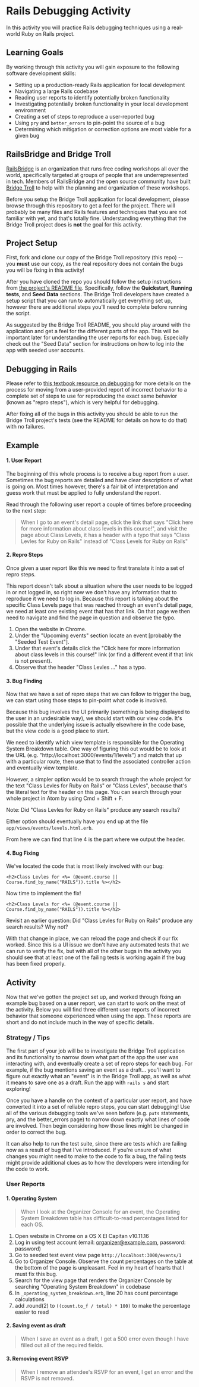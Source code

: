 # Rails Debugging Activity
In this activity you will practice Rails debugging techniques using a real-world Ruby on Rails project.

## Learning Goals
By working through this activity you will gain exposure to the following software development skills:
* Setting up a production-ready Rails application for local development
* Navigating a large Rails codebase
* Reading user reports to identify potentially broken functionality
* Investigating potentially broken functionality in your local development environment
* Creating a set of steps to reproduce a user-reported bug
* Using `pry` and `better_errors` to pin-point the source of a bug
* Determining which mitigation or correction options are most viable for a given bug

## RailsBridge and Bridge Troll
[RailsBridge](http://railsbridge.org/) is an organization that runs free coding workshops all over the world, specifically targeted at groups of people that are underrepresented in tech. Members of RailsBridge and the open source community have built [Bridge Troll](https://www.bridgetroll.org/) to help with the planning and organization of these workshops.

Before you setup the Bridge Troll application for local development, please browse through this repository to get a feel for the project. There will probably be many files and Rails features and techniques that you are not familiar with yet, and that's totally fine. Understanding everything that the Bridge Troll project does is **not** the goal for this activity.

## Project Setup
First, fork and clone our copy of the Bridge Troll repository (this repo) -- you **must** use our copy, as the real repository does not contain the bugs you will be fixing in this activity!

After you have cloned the repo you should follow the setup instructions from [the project's README file](./README-bridge_troll.md). Specifically, follow the **Quickstart**, **Running tests**, and **Seed Data** sections. The Bridge Troll developers have created a setup script that you can run to automatically get everything set up, however there are additional steps you'll need to complete before running the script.

As suggested by the Bridge Troll README, you should play around with the application and get a feel for the different parts of the app. This will be important later for understanding the user reports for each bug. Especially check out the "Seed Data" section for instructions on how to log into the app with seeded user accounts.

## Debugging in Rails
Please refer to [this textbook resource on debugging](https://github.com/Ada-Developers-Academy/textbook-curriculum/blob/master/00-programming-fundamentals/debugging-user-reports.md) for more details on the process for moving from a user-provided report of incorrect behavior to a complete set of steps to use for reproducing the exact same behavior (known as "repro steps"), which is very helpful for debugging.

After fixing all of the bugs in this activity you should be able to run the Bridge Troll project's tests (see the README for details on how to do that) with no failures.

## Example
#### 1. User Report
The beginning of this whole process is to receive a bug report from a user. Sometimes the bug reports are detailed and have clear descriptions of what is going on. Most times however, there's a fair bit of interpretation and guess work that must be applied to fully understand the report.

Read through the following user report a couple of times before proceeding to the next step:
> When I go to an event's detail page, click the link that says "Click here for more information about class levels in this course!", and visit the page about Class Levels, it has a header with a typo that says "Class Levles for Ruby on Rails" instead of "Class Levels for Ruby on Rails"

#### 2. Repro Steps
Once given a user report like this we need to first translate it into a set of repro steps.

This report doesn't talk about a situation where the user needs to be logged in or not logged in, so right now we don't have any information that to reproduce it we need to log in. Because this report is talking about the specific Class Levels page that was reached through an event's detail page, we need at least one existing event that has that link. On that page we then need to navigate and find the page in question and observe the typo.

1. Open the website in Chrome.
1. Under the "Upcoming events" section locate an event [probably the "Seeded Test Event"].
1. Under that event's details click the "Click here for more information about class levels in this course!" link (or find a different event if that link is not present).
1. Observe that the header "Class Levles ..." has a typo.

#### 3. Bug Finding
Now that we have a set of repro steps that we can follow to trigger the bug, we can start using those steps to pin-point what code is involved.

Because this bug involves the UI primarily (something is being displayed to the user in an undesirable way), we should start with our view code. It's possible that the underlying issue is actually elsewhere in the code base, but the view code is a good place to start.

We need to identify which view template is responsible for the Operating System Breakdown table. One way of figuring this out would be to look at the URL (e.g. "http://localhost:3000/events/1/levels") and match that up with a particular route, then use that to find the associated controller action and eventually view template.

However, a simpler option would be to search through the whole project for the text "Class Levles for Ruby on Rails" or "Class Levles", because that's the literal text for the header on this page. You can search through your whole project in Atom by using Cmd + Shift + F.

Note: Did "Class Levles for Ruby on Rails" produce any search results?

Either option should eventually have you end up at the file `app/views/events/levels.html.erb`.

From here we can find that line 4 is the part where we output the header.

#### 4. Bug Fixing
We've located the code that is most likely involved with our bug:
```erb
<h2>Class Levles for <%= (@event.course || Course.find_by_name("RAILS")).title %></h2>
```

Now time to implement the fix!

```erb
<h2>Class Levels for <%= (@event.course || Course.find_by_name("RAILS")).title %></h2>
```

Revisit an earlier question: Did "Class Levles for Ruby on Rails" produce any search results? Why not?

With that change in place, we can reload the page and check if our fix worked. Since this is a UI issue we don't have any automated tests that we can run to verify the fix, but with all of the other bugs in the activity you should see that at least one of the failing tests is working again if the bug has been fixed properly.

## Activity
Now that we've gotten the project set up, and worked through fixing an example bug based on a user report, we can start to work on the meat of the activity. Below you will find three different user reports of incorrect behavior that someone experienced when using the app. These reports are short and do not include much in the way of specific details.

### Strategy / Tips
The first part of your job will be to investigate the Bridge Troll application and its functionality to narrow down what part of the app the user was interacting with, and eventually create a set of repro steps for each bug. For example, if the bug mentions saving an event as a draft... you'll want to figure out exactly what an "event" is in the Bridge Troll app, as well as what it means to save one as a draft. Run the app with `rails s` and start exploring!

Once you have a handle on the context of a particular user report, and have converted it into a set of reliable repro steps, you can start debugging! Use all of the various debugging tools we've seen before (e.g. `puts` statements, pry, and the better_errors page) to narrow down exactly what lines of code are involved. Then begin considering how those lines might be changed in order to correct the bug.

It can also help to run the test suite, since there are tests which are failing now as a result of bug that I've introduced. If you're unsure of what changes you might need to make to the code to fix a bug, the failing tests might provide additional clues as to how the developers were intending for the code to work.

### User Reports

#### 1. Operating System
> When I look at the Organizer Console for an event, the Operating System Breakdown table has difficult-to-read percentages listed for each OS.

1. Open website in Chrome on a OS X El Capitan v10.11.16
2. Log in using test account (email: organizer@example.com, password: password)
3. Go to seeded test event view page `http://localhost:3000/events/1`
4. Go to Organizer Console. Observe the count percentages on the table at the bottom of the page is unpleasant. Feel in my heart of hearts that I must fix this bug.
5. Search for the view page that renders the Organizer Console by searching "Operating System Breakdown" in codebase
6. In `_operating_system_breakdown.erb`, line 20 has count percentage calculations
7. add .round(2) to `((count.to_f / total) * 100)` to make the percentage easier to read

#### 2. Saving event as draft
> When I save an event as a draft, I get a 500 error even though I have filled out all of the required fields.

#### 3. Removing event RSVP
> When I remove an attendee's RSVP for an event, I get an error and the RSVP is not removed.
